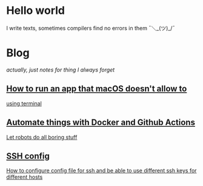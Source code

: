 # Hello world

I write texts, sometimes compilers find no errors in them ¯＼\_(ツ)_/¯


# Blog
*actually, just notes for thing I always forget*

## [How to run an app that macOS doesn't allow to](/blog/escape-macos-quarantine)
[using terminal](/blog/escape-macos-quarantine)

## [Automate things with Docker and Github Actions](/blog/automate_with_docker_and_github_actions)
[Let robots do all boring stuff](/blog/automate_with_docker_and_github_actions)

## [SSH config](/blog/ssh-config)
[How to configure config file for ssh and be able to use different ssh keys for different hosts](/blog/ssh-config)